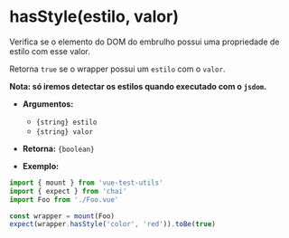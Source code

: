 # hasStyle(estilo, valor)

Verifica se o elemento do DOM do embrulho possui uma propriedade de estilo com esse valor.

Retorna `true` se o wrapper possui um `estilo` com o `valor`.

**Nota: só iremos detectar os estilos quando executado com o `jsdom`.**

- **Argumentos:**
  - `{string} estilo`
  - `{string} valor`

- **Retorna:** `{boolean}`

- **Exemplo:**

```js
import { mount } from 'vue-test-utils'
import { expect } from 'chai'
import Foo from './Foo.vue'

const wrapper = mount(Foo)
expect(wrapper.hasStyle('color', 'red')).toBe(true)
```
